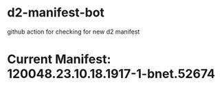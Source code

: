 # d2-manifest-bot
github action for checking for new d2 manifest

# Current Manifest: 120048.23.10.18.1917-1-bnet.52674